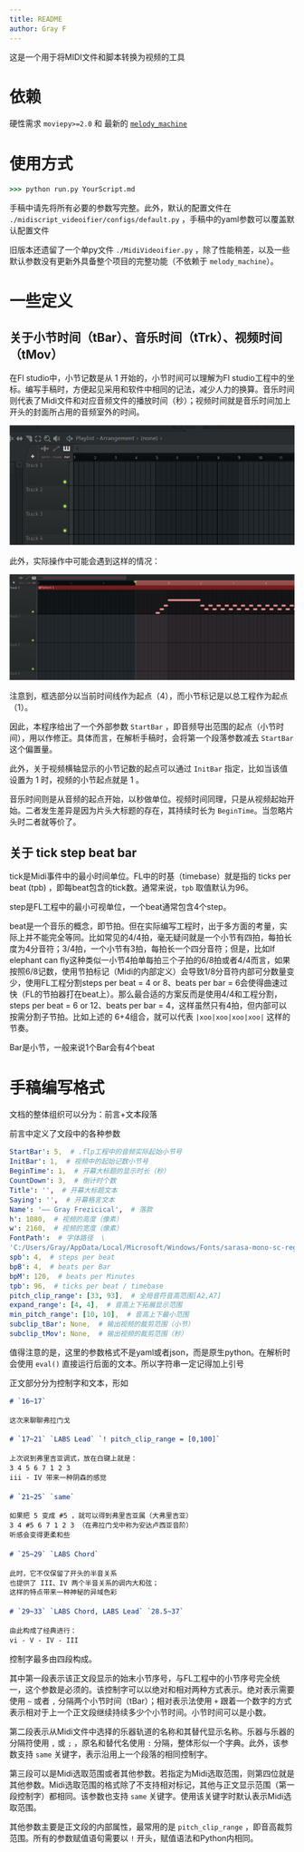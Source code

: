 ```yaml
---
title: README
author: Gray F
---
```


这是一个用于将MIDI文件和脚本转换为视频的工具

# 依赖

硬性需求 `moviepy>=2.0` 和 最新的 [`melody_machine`](https://github.com/GrayFL/MelodyMachine)

# 使用方式

```cmd
>>> python run.py YourScript.md
```

手稿中请先将所有必要的参数写完整。此外，默认的配置文件在 `./midiscript_videoifier/configs/default.py` ，手稿中的yaml参数可以覆盖默认配置文件

旧版本还遗留了一个单py文件 `./MidiVideoifier.py` ，除了性能稍差，以及一些默认参数没有更新外具备整个项目的完整功能（不依赖于 `melody_machine`）。

# 一些定义

## 关于小节时间（tBar）、音乐时间（tTrk）、视频时间（tMov）

在Fl studio中，小节记数是从 1 开始的，小节时间可以理解为Fl studio工程中的坐标。编写手稿时，方便起见采用和软件中相同的记法，减少人力的换算。音乐时间则代表了Midi文件和对应音频文件的播放时间（秒）；视频时间就是音乐时间加上开头的封面所占用的音频室外的时间。

![Fl studio中的小节](assets/Fl_studio中的小节.png)

此外，实际操作中可能会遇到这样的情况：

![导出起点和手稿起点不同](assets/导出起点和手稿起点不同.png)

注意到，框选部分以当前时间线作为起点（4），而小节标记是以总工程作为起点（1）。

因此，本程序给出了一个外部参数 `StartBar` ，即音频导出范围的起点（小节时间），用以作修正。具体而言，在解析手稿时，会将第一个段落参数减去 `StartBar` 这个偏置量。

此外，关于视频横轴显示的小节记数的起点可以通过 `InitBar` 指定，比如当该值设置为 1 时，视频的小节起点就是 1 。

音乐时间则是从音频的起点开始，以秒做单位。视频时间同理，只是从视频起始开始。二者发生差异是因为片头大标题的存在，其持续时长为 `BeginTime`。当忽略片头时二者就等价了。

## 关于 tick step beat bar

tick是Midi事件中的最小时间单位。FL中的时基（timebase）就是指的 ticks per beat (tpb) ，即每beat包含的tick数。通常来说，`tpb` 取值默认为96。

step是FL工程中的最小可视单位，一个beat通常包含4个step。

beat是一个音乐的概念，即节拍。但在实际编写工程时，出于多方面的考量，实际上并不能完全等同。比如常见的4/4拍，毫无疑问就是一个小节有四拍，每拍长度为4分音符；3/4拍，一个小节有3拍，每拍长一个四分音符；但是，比如If elephant can fly这种类似一小节4拍单每拍三个子拍的6/8拍或者4/4而言，如果按照6/8记数，使用节拍标记（Midi的内部定义）会导致1/8分音符内部可分数量变少，使用FL工程分割steps per beat = 4 or 8、beats per bar = 6会使得曲速过快（FL的节拍器打在beat上）。那么最合适的方案反而是使用4/4和工程分割，steps per beat = 6 or 12、beats per bar = 4，这样虽然只有4拍，但内部可以按需分割子节拍。比如上述的 6+4组合，就可以代表 `|xoo|xoo|xoo|xoo|` 这样的节奏。

Bar是小节，一般来说1个Bar会有4个beat

# 手稿编写格式

文档的整体组织可以分为：前言+文本段落

前言中定义了文段中的各种参数

```yaml
StartBar': 5,  # .flp工程中的音频实际起始小节号
InitBar': 1,  # 视频中的起始记数小节号
BeginTime': 1,  # 开幕大标题的显示时长（秒）
CountDown': 3,  # 倒计时个数
Title': '',  # 开幕大标题文本
Saying': '',  # 开幕格言文本
Name': '—— Gray Frezicical',  # 落款
h': 1080,  # 视频的高度（像素）
w': 2160,  # 视频的宽度（像素）
FontPath':  # 字体路径  \
'C:/Users/Gray/AppData/Local/Microsoft/Windows/Fonts/sarasa-mono-sc-regular.ttf',
spb': 4,  # steps per beat
bpB': 4,  # beats per Bar
bpM': 120,  # beats per Minutes
tpb': 96,  # ticks per beat / timebase
pitch_clip_range': [33, 93],  # 全局音符音高范围[A2,A7]
expand_range': [4, 4],  # 音高上下拓展显示范围
min_pitch_range': [10, 10],  # 音高上下最小范围
subclip_tBar': None,  # 输出视频的裁剪范围（小节）
subclip_tMov': None,  # 输出视频的裁剪范围（秒）
```

值得注意的是，这里的参数格式不是yaml或者json，而是原生python。在解析时会使用 `eval()` 直接运行后面的文本。所以字符串一定记得加上引号

正文部分分为控制字和文本，形如

```markdown
# `16~17`

这次来聊聊弗拉门戈

# `17~21` `LABS Lead` `! pitch_clip_range = [0,100]`

上次说到弗里吉亚调式，放在白键上就是：
3 4 5 6 7 1 2 3
iii - IV 带来一种阴森的感觉

# `21~25` `same`

如果把 5 变成 #5 ，就可以得到弗里吉亚属（大弗里吉亚）
3 4 #5 6 7 1 2 3 （在弗拉门戈中称为安达卢西亚音阶）
听感会变得更柔和些

# `25~29` `LABS Chord`

此时，它不仅保留了开头的半音关系
也提供了 III、IV 两个半音关系的调内大和弦；
这样的特点带来一种神秘的异域色彩

# `29~33` `LABS Chord, LABS Lead` `28.5~37`

由此构成了经典进行：
vi - V - IV - III
```

控制字最多由四段构成。

其中第一段表示该正文段显示的始末小节序号，与FL工程中的小节序号完全统一，这个参数是必须的。该控制字可以以绝对和相对两种方式表示。绝对表示需要使用 `~` 或者 `,` 分隔两个小节时间（tBar）；相对表示法使用 `+` 跟着一个数字的方式表示相对于上一个正文段继续持续多少个小节时间。小节时间可以是小数。

第二段表示从Midi文件中选择的乐器轨道的名称和其替代显示名称。乐器与乐器的分隔符使用 `,` 或 `;` ，原名和替代名使用 `:` 分隔，整体形似一个字典。此外，该参数支持 `same` 关键字，表示沿用上一个段落的相同控制字。

第三段可以是Midi选取范围或者其他参数。若指定为Midi选取范围，则第四位就是其他参数。Midi选取范围的格式除了不支持相对标记，其他与正文显示范围（第一段控制字）都相同。该参数也支持 `same` 关键字。使用该关键字时默认表示Midi选取范围。

其他参数主要是正文段的内部属性，最常用的是 `pitch_clip_range` ，即音高裁剪范围。所有的参数赋值语句需要以 `!` 开头，赋值语法和Python内相同。
